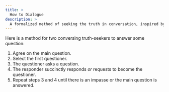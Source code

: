 ```yaml
---
title: >
  How to Dialogue
description: >
  A formalized method of seeking the truth in conversation, inspired by Plato's dialogues.
---
```


Here is a method for two conversing truth-seekers to answer some question:

1. Agree on the main question.
2. Select the first questioner.
3. The questioner asks a question.
4. The responder succinctly responds _or_ requests to become the questioner.
5. Repeat steps 3 and 4 until there is an impasse or the main question is answered.
